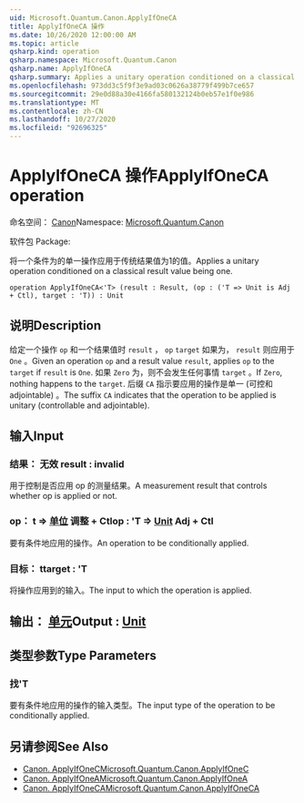 ```yaml
---
uid: Microsoft.Quantum.Canon.ApplyIfOneCA
title: ApplyIfOneCA 操作
ms.date: 10/26/2020 12:00:00 AM
ms.topic: article
qsharp.kind: operation
qsharp.namespace: Microsoft.Quantum.Canon
qsharp.name: ApplyIfOneCA
qsharp.summary: Applies a unitary operation conditioned on a classical result value being one.
ms.openlocfilehash: 973dd3c5f9f3e9ad03c0626a38779f499b7ce657
ms.sourcegitcommit: 29e0d88a30e4166fa580132124b0eb57e1f0e986
ms.translationtype: MT
ms.contentlocale: zh-CN
ms.lasthandoff: 10/27/2020
ms.locfileid: "92696325"
---
```

# <a name="applyifoneca-operation"></a><span data-ttu-id="9e338-102">ApplyIfOneCA 操作</span><span class="sxs-lookup"><span data-stu-id="9e338-102">ApplyIfOneCA operation</span></span>

<span data-ttu-id="9e338-103">命名空间： [Canon](xref:Microsoft.Quantum.Canon)</span><span class="sxs-lookup"><span data-stu-id="9e338-103">Namespace: [Microsoft.Quantum.Canon](xref:Microsoft.Quantum.Canon)</span></span>

<span data-ttu-id="9e338-104">软件包 [](https://nuget.org/packages/)</span><span class="sxs-lookup"><span data-stu-id="9e338-104">Package: [](https://nuget.org/packages/)</span></span>


<span data-ttu-id="9e338-105">将一个条件为的单一操作应用于传统结果值为1的值。</span><span class="sxs-lookup"><span data-stu-id="9e338-105">Applies a unitary operation conditioned on a classical result value being one.</span></span>

```qsharp
operation ApplyIfOneCA<'T> (result : Result, (op : ('T => Unit is Adj + Ctl), target : 'T)) : Unit
```


## <a name="description"></a><span data-ttu-id="9e338-106">说明</span><span class="sxs-lookup"><span data-stu-id="9e338-106">Description</span></span>

<span data-ttu-id="9e338-107">给定一个操作 `op` 和一个结果值时 `result` ， `op` `target` 如果为， `result` 则应用于 `One` 。</span><span class="sxs-lookup"><span data-stu-id="9e338-107">Given an operation `op` and a result value `result`, applies `op` to the `target` if `result` is `One`.</span></span> <span data-ttu-id="9e338-108">如果 `Zero` 为，则不会发生任何事情 `target` 。</span><span class="sxs-lookup"><span data-stu-id="9e338-108">If `Zero`, nothing happens to the `target`.</span></span>
<span data-ttu-id="9e338-109">后缀 `CA` 指示要应用的操作是单一 (可控和 adjointable) 。</span><span class="sxs-lookup"><span data-stu-id="9e338-109">The suffix `CA` indicates that the operation to be applied is unitary (controllable and adjointable).</span></span>

## <a name="input"></a><span data-ttu-id="9e338-110">输入</span><span class="sxs-lookup"><span data-stu-id="9e338-110">Input</span></span>

### <a name="result--__invalidresult__"></a><span data-ttu-id="9e338-111">结果： __无效 <Result>__</span><span class="sxs-lookup"><span data-stu-id="9e338-111">result : __invalid<Result>__</span></span>

<span data-ttu-id="9e338-112">用于控制是否应用 op 的测量结果。</span><span class="sxs-lookup"><span data-stu-id="9e338-112">A measurement result that controls whether op is applied or not.</span></span>


### <a name="op--t--unit-adj--ctl"></a><span data-ttu-id="9e338-113">op： t => [单位](xref:microsoft.quantum.lang-ref.unit) 调整 + Ctl</span><span class="sxs-lookup"><span data-stu-id="9e338-113">op : 'T => [Unit](xref:microsoft.quantum.lang-ref.unit) Adj + Ctl</span></span>

<span data-ttu-id="9e338-114">要有条件地应用的操作。</span><span class="sxs-lookup"><span data-stu-id="9e338-114">An operation to be conditionally applied.</span></span>


### <a name="target--t"></a><span data-ttu-id="9e338-115">目标： t</span><span class="sxs-lookup"><span data-stu-id="9e338-115">target : 'T</span></span>

<span data-ttu-id="9e338-116">将操作应用到的输入。</span><span class="sxs-lookup"><span data-stu-id="9e338-116">The input to which the operation is applied.</span></span>



## <a name="output--unit"></a><span data-ttu-id="9e338-117">输出： [单元](xref:microsoft.quantum.lang-ref.unit)</span><span class="sxs-lookup"><span data-stu-id="9e338-117">Output : [Unit](xref:microsoft.quantum.lang-ref.unit)</span></span>



## <a name="type-parameters"></a><span data-ttu-id="9e338-118">类型参数</span><span class="sxs-lookup"><span data-stu-id="9e338-118">Type Parameters</span></span>

### <a name="t"></a><span data-ttu-id="9e338-119">找</span><span class="sxs-lookup"><span data-stu-id="9e338-119">'T</span></span>

<span data-ttu-id="9e338-120">要有条件地应用的操作的输入类型。</span><span class="sxs-lookup"><span data-stu-id="9e338-120">The input type of the operation to be conditionally applied.</span></span>

## <a name="see-also"></a><span data-ttu-id="9e338-121">另请参阅</span><span class="sxs-lookup"><span data-stu-id="9e338-121">See Also</span></span>

- [<span data-ttu-id="9e338-122">Canon. ApplyIfOneC</span><span class="sxs-lookup"><span data-stu-id="9e338-122">Microsoft.Quantum.Canon.ApplyIfOneC</span></span>](xref:Microsoft.Quantum.Canon.ApplyIfOneC)
- [<span data-ttu-id="9e338-123">Canon. ApplyIfOneA</span><span class="sxs-lookup"><span data-stu-id="9e338-123">Microsoft.Quantum.Canon.ApplyIfOneA</span></span>](xref:Microsoft.Quantum.Canon.ApplyIfOneA)
- [<span data-ttu-id="9e338-124">Canon. ApplyIfOneCA</span><span class="sxs-lookup"><span data-stu-id="9e338-124">Microsoft.Quantum.Canon.ApplyIfOneCA</span></span>](xref:Microsoft.Quantum.Canon.ApplyIfOneCA)